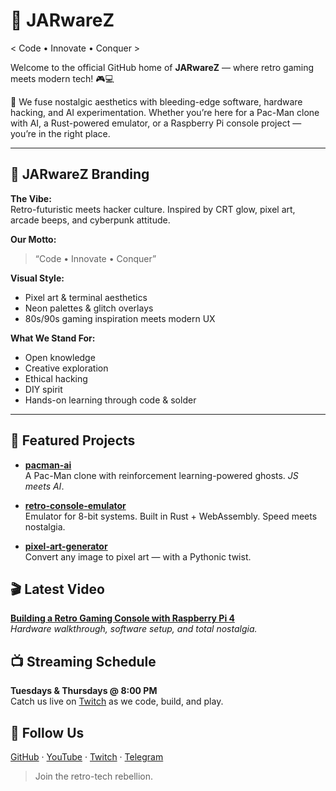 # 👾 JARwareZ

< Code • Innovate • Conquer >

Welcome to the official GitHub home of **JARwareZ** — where retro gaming meets modern tech! 🎮💻

🚀 We fuse nostalgic aesthetics with bleeding-edge software, hardware hacking, and AI experimentation. Whether you’re here for a Pac-Man clone with AI, a Rust-powered emulator, or a Raspberry Pi console project — you’re in the right place.

---

## 🎨 JARwareZ Branding

**The Vibe:**  
Retro-futuristic meets hacker culture. Inspired by CRT glow, pixel art, arcade beeps, and cyberpunk attitude.

**Our Motto:**  
> “Code • Innovate • Conquer”

**Visual Style:**  
- Pixel art & terminal aesthetics  
- Neon palettes & glitch overlays  
- 80s/90s gaming inspiration meets modern UX  

**What We Stand For:**  
- Open knowledge  
- Creative exploration  
- Ethical hacking  
- DIY spirit  
- Hands-on learning through code & solder

---

## 🧠 Featured Projects
- **[pacman-ai](https://github.com/JARwareZ/pacman-ai)**  
  A Pac-Man clone with reinforcement learning-powered ghosts. _JS meets AI_.

- **[retro-console-emulator](https://github.com/JARwareZ/retro-console-emulator)**  
  Emulator for 8-bit systems. Built in Rust + WebAssembly. Speed meets nostalgia.

- **[pixel-art-generator](https://github.com/JARwareZ/pixel-art-generator)**  
  Convert any image to pixel art — with a Pythonic twist.

## 🎬 Latest Video
**[Building a Retro Gaming Console with Raspberry Pi 4](https://youtube.com/@JARwareZ)**  
_Hardware walkthrough, software setup, and total nostalgia._

## 📺 Streaming Schedule
**Tuesdays & Thursdays @ 8:00 PM**  
Catch us live on [Twitch](https://twitch.tv/JARwareZ) as we code, build, and play.

## 🔗 Follow Us
[GitHub](https://github.com/JARwareZ) · [YouTube](https://youtube.com/@JARwareZ) · [Twitch](https://twitch.tv/JARwareZ) · [Telegram](https://t.me/JARwareZ)

> Join the retro-tech rebellion.
